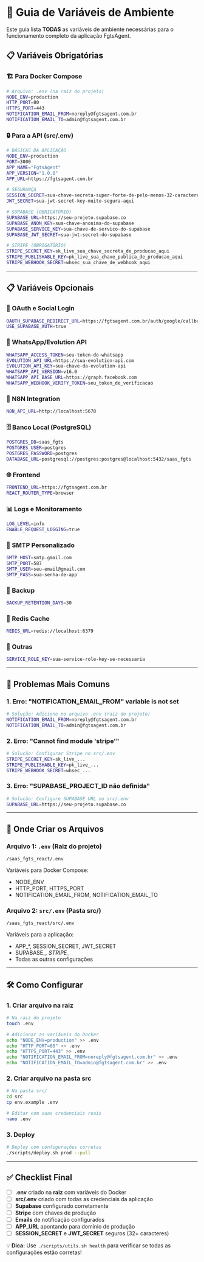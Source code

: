 # 🔐 **Guia de Variáveis de Ambiente**

Este guia lista **TODAS** as variáveis de ambiente necessárias para o funcionamento completo da aplicação FgtsAgent.

## 📋 **Variáveis Obrigatórias**

### **🏗️ Para Docker Compose**
```bash
# Arquivo: .env (na raiz do projeto)
NODE_ENV=production
HTTP_PORT=80
HTTPS_PORT=443
NOTIFICATION_EMAIL_FROM=noreply@fgtsagent.com.br
NOTIFICATION_EMAIL_TO=admin@fgtsagent.com.br
```

### **🔒 Para a API (src/.env)**
```bash
# BÁSICAS DA APLICAÇÃO
NODE_ENV=production
PORT=3000
APP_NAME="FgtsAgent"
APP_VERSION="1.0.0"
APP_URL=https://fgtsagent.com.br

# SEGURANÇA
SESSION_SECRET=sua-chave-secreta-super-forte-de-pelo-menos-32-caracteres
JWT_SECRET=sua-jwt-secret-key-muito-segura-aqui

# SUPABASE (OBRIGATÓRIO)
SUPABASE_URL=https://seu-projeto.supabase.co
SUPABASE_ANON_KEY=sua-chave-anonima-do-supabase
SUPABASE_SERVICE_KEY=sua-chave-de-servico-do-supabase
SUPABASE_JWT_SECRET=sua-jwt-secret-do-supabase

# STRIPE (OBRIGATÓRIO)
STRIPE_SECRET_KEY=sk_live_sua_chave_secreta_de_producao_aqui
STRIPE_PUBLISHABLE_KEY=pk_live_sua_chave_publica_de_producao_aqui
STRIPE_WEBHOOK_SECRET=whsec_sua_chave_de_webhook_aqui
```

---

## 📋 **Variáveis Opcionais**

### **📧 OAuth e Social Login**
```bash
OAUTH_SUPABASE_REDIRECT_URL=https://fgtsagent.com.br/auth/google/callback
USE_SUPABASE_AUTH=true
```

### **📱 WhatsApp/Evolution API**
```bash
WHATSAPP_ACCESS_TOKEN=seu-token-do-whatsapp
EVOLUTION_API_URL=https://sua-evolution-api.com
EVOLUTION_API_KEY=sua-chave-da-evolution-api
WHATSAPP_API_VERSION=v16.0
WHATSAPP_API_BASE_URL=https://graph.facebook.com
WHATSAPP_WEBHOOK_VERIFY_TOKEN=seu_token_de_verificacao
```

### **🔗 N8N Integration**
```bash
N8N_API_URL=http://localhost:5678
```

### **🗄️ Banco Local (PostgreSQL)**
```bash
POSTGRES_DB=saas_fgts
POSTGRES_USER=postgres
POSTGRES_PASSWORD=postgres
DATABASE_URL=postgresql://postgres:postgres@localhost:5432/saas_fgts
```

### **🌐 Frontend**
```bash
FRONTEND_URL=https://fgtsagent.com.br
REACT_ROUTER_TYPE=browser
```

### **📊 Logs e Monitoramento**
```bash
LOG_LEVEL=info
ENABLE_REQUEST_LOGGING=true
```

### **📧 SMTP Personalizado**
```bash
SMTP_HOST=smtp.gmail.com
SMTP_PORT=587
SMTP_USER=seu-email@gmail.com
SMTP_PASS=sua-senha-de-app
```

### **💾 Backup**
```bash
BACKUP_RETENTION_DAYS=30
```

### **🔄 Redis Cache**
```bash
REDIS_URL=redis://localhost:6379
```

### **🔑 Outras**
```bash
SERVICE_ROLE_KEY=sua-service-role-key-se-necessaria
```

---

## 🚨 **Problemas Mais Comuns**

### **1. Erro: "NOTIFICATION_EMAIL_FROM" variable is not set**
```bash
# Solução: Adicione no arquivo .env (raiz do projeto)
NOTIFICATION_EMAIL_FROM=noreply@fgtsagent.com.br
NOTIFICATION_EMAIL_TO=admin@fgtsagent.com.br
```

### **2. Erro: "Cannot find module 'stripe'"**
```bash
# Solução: Configurar Stripe no src/.env
STRIPE_SECRET_KEY=sk_live_...
STRIPE_PUBLISHABLE_KEY=pk_live_...
STRIPE_WEBHOOK_SECRET=whsec_...
```

### **3. Erro: "SUPABASE_PROJECT_ID não definida"**
```bash
# Solução: Configure SUPABASE_URL no src/.env
SUPABASE_URL=https://seu-projeto.supabase.co
```

---

## 📁 **Onde Criar os Arquivos**

### **Arquivo 1: `.env` (Raiz do projeto)**
```
/saas_fgts_react/.env
```
Variáveis para Docker Compose:
- NODE_ENV
- HTTP_PORT, HTTPS_PORT  
- NOTIFICATION_EMAIL_FROM, NOTIFICATION_EMAIL_TO

### **Arquivo 2: `src/.env` (Pasta src/)**
```
/saas_fgts_react/src/.env
```
Variáveis para a aplicação:
- APP_*, SESSION_SECRET, JWT_SECRET
- SUPABASE_*, STRIPE_*
- Todas as outras configurações

---

## 🛠️ **Como Configurar**

### **1. Criar arquivo na raiz**
```bash
# Na raiz do projeto
touch .env

# Adicionar as variáveis do Docker
echo "NODE_ENV=production" >> .env
echo "HTTP_PORT=80" >> .env
echo "HTTPS_PORT=443" >> .env
echo "NOTIFICATION_EMAIL_FROM=noreply@fgtsagent.com.br" >> .env
echo "NOTIFICATION_EMAIL_TO=admin@fgtsagent.com.br" >> .env
```

### **2. Criar arquivo na pasta src**
```bash
# Na pasta src/
cd src
cp env.example .env

# Editar com suas credenciais reais
nano .env
```

### **3. Deploy**
```bash
# Deploy com configurações corretas
./scripts/deploy.sh prod --pull
```

---

## ✅ **Checklist Final**

- [ ] **.env** criado na **raiz** com variáveis do Docker
- [ ] **src/.env** criado com todas as credenciais da aplicação  
- [ ] **Supabase** configurado corretamente
- [ ] **Stripe** com chaves de produção
- [ ] **Emails** de notificação configurados
- [ ] **APP_URL** apontando para domínio de produção
- [ ] **SESSION_SECRET** e **JWT_SECRET** seguros (32+ caracteres)

💡 **Dica:** Use `./scripts/utils.sh health` para verificar se todas as configurações estão corretas! 